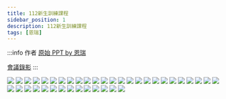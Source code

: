 ```yaml
---
title: 112新生訓練課程
sidebar_position: 1
description: 112新生訓練課程
tags: [恩瑞]
---
```

:::info 作者
[原始 PPT by 恩瑞](./2023-10-04/112_.pptx)  
  
[會議錄影](https://drive.google.com/file/d/1XX3A2ZQbvvEKURYARClH-c5QcAGZm2wp/view?usp=sharing)
:::

![](./2023-10-04/投影片1.SVG)
![](./2023-10-04/投影片2.SVG)
![](./2023-10-04/投影片3.SVG)
![](./2023-10-04/投影片4.SVG)
![](./2023-10-04/投影片5.SVG)
![](./2023-10-04/投影片6.SVG)
![](./2023-10-04/投影片7.SVG)
![](./2023-10-04/投影片8.SVG)
![](./2023-10-04/投影片9.SVG)
![](./2023-10-04/投影片10.SVG)
![](./2023-10-04/投影片11.SVG)
![](./2023-10-04/投影片12.SVG)
![](./2023-10-04/投影片13.SVG)
![](./2023-10-04/投影片14.SVG)
![](./2023-10-04/投影片15.SVG)
![](./2023-10-04/投影片16.SVG)
![](./2023-10-04/投影片17.SVG)
![](./2023-10-04/投影片18.SVG)
![](./2023-10-04/投影片19.SVG)
![](./2023-10-04/投影片20.SVG)
![](./2023-10-04/投影片21.SVG)
![](./2023-10-04/投影片22.SVG)
![](./2023-10-04/投影片23.SVG)
![](./2023-10-04/投影片24.SVG)
![](./2023-10-04/投影片25.SVG)
![](./2023-10-04/投影片26.SVG)
![](./2023-10-04/投影片27.SVG)
![](./2023-10-04/投影片28.SVG)
![](./2023-10-04/投影片29.SVG)
![](./2023-10-04/投影片30.SVG)
![](./2023-10-04/投影片31.SVG)
![](./2023-10-04/投影片32.SVG)
![](./2023-10-04/投影片33.SVG)
![](./2023-10-04/投影片34.SVG)
![](./2023-10-04/投影片35.SVG)
![](./2023-10-04/投影片36.SVG)
![](./2023-10-04/投影片37.SVG)
![](./2023-10-04/投影片38.SVG)
![](./2023-10-04/投影片39.SVG)
